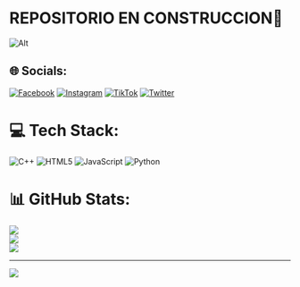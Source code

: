 # REPOSITORIO EN CONSTRUCCION👋
![Alt](https://encrypted-tbn0.gstatic.com/images?q=tbn:ANd9GcQ7bJMcIQrUwBWiedVBfgvkjtMfhw_Qt7Utug&usqp=CAU)

## 🌐 Socials:
[![Facebook](https://img.shields.io/badge/Facebook-%231877F2.svg?logo=Facebook&logoColor=white)](https://facebook.com/JoseCabrera) [![Instagram](https://img.shields.io/badge/Instagram-%23E4405F.svg?logo=Instagram&logoColor=white)](https://instagram.com/@jose.cabrera7_) [![TikTok](https://img.shields.io/badge/TikTok-%23000000.svg?logo=TikTok&logoColor=white)](https://tiktok.com/@jose_cabrera17_) [![Twitter](https://img.shields.io/badge/Twitter-%231DA1F2.svg?logo=Twitter&logoColor=white)](https://twitter.com/@josmanu1717) 

# 💻 Tech Stack:
![C++](https://img.shields.io/badge/c++-%2300599C.svg?style=for-the-badge&logo=c%2B%2B&logoColor=white) ![HTML5](https://img.shields.io/badge/html5-%23E34F26.svg?style=for-the-badge&logo=html5&logoColor=white) ![JavaScript](https://img.shields.io/badge/javascript-%23323330.svg?style=for-the-badge&logo=javascript&logoColor=%23F7DF1E) ![Python](https://img.shields.io/badge/python-3670A0?style=for-the-badge&logo=python&logoColor=ffdd54)
# 📊 GitHub Stats:
![](https://github-readme-stats.vercel.app/api?username=JoseCabrera7&theme=dark&hide_border=false&include_all_commits=false&count_private=false)<br/>
![](https://github-readme-streak-stats.herokuapp.com/?user=JoseCabrera7&theme=dark&hide_border=false)<br/>
![](https://github-readme-stats.vercel.app/api/top-langs/?username=JoseCabrera7&theme=dark&hide_border=false&include_all_commits=false&count_private=false&layout=compact)

---
[![](https://visitcount.itsvg.in/api?id=JoseCabrera7&icon=6&color=11)](https://visitcount.itsvg.in)

<!-- Proudly created with GPRM ( https://gprm.itsvg.in ) -->
